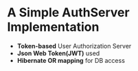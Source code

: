 # A Simple AuthServer Implementation

* **Token-based** User Authorization Server
* **Json Web Token(JWT)**  used
* **Hibernate OR mapping** for DB access

